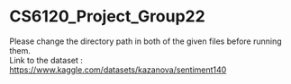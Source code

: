# CS6120_Project_Group22
Please change the directory path in both of the given files before running them. <br/>
Link to the dataset : https://www.kaggle.com/datasets/kazanova/sentiment140
